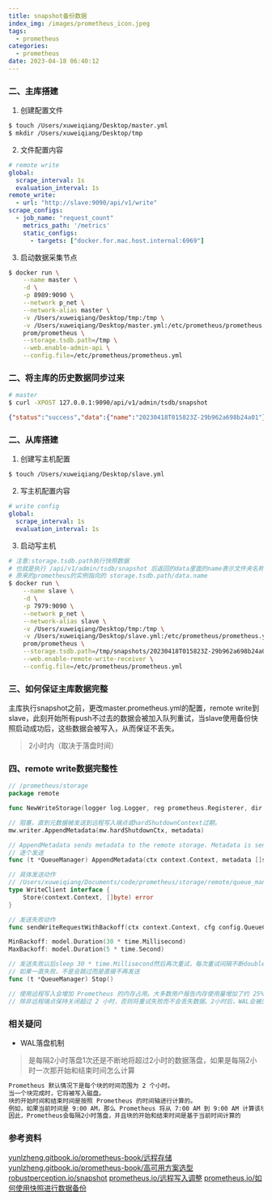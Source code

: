 ```yaml
---
title: snapshot备份数据
index_img: /images/prometheus_icon.jpeg
tags:
  - prometheus
categories:
  - prometheus
date: 2023-04-18 06:40:12
---
```


### 二、主库搭建

1. 创建配置文件

``` bash
$ touch /Users/xuweiqiang/Desktop/master.yml
$ mkdir /Users/xuweiqiang/Desktop/tmp
```

2. 文件配置内容

``` yml
# remote write
global:
  scrape_interval: 1s
  evaluation_interval: 1s
remote_write:
  - url: "http://slave:9090/api/v1/write"
scrape_configs:
  - job_name: "request_count"
    metrics_path: '/metrics'
    static_configs:
      - targets: ["docker.for.mac.host.internal:6969"]
```

3. 启动数据采集节点

``` bash
$ docker run \
    --name master \
    -d \
    -p 8989:9090 \
    --network p_net \
    --network-alias master \
    -v /Users/xuweiqiang/Desktop/tmp:/tmp \
    -v /Users/xuweiqiang/Desktop/master.yml:/etc/prometheus/prometheus.yml \
    prom/prometheus \
    --storage.tsdb.path=/tmp \
    --web.enable-admin-api \
    --config.file=/etc/prometheus/prometheus.yml
```

### 二、将主库的历史数据同步过来

``` bash
# master
$ curl -XPOST 127.0.0.1:9090/api/v1/admin/tsdb/snapshot
```

``` json
{"status":"success","data":{"name":"20230418T015823Z-29b962a698b24a01"}}
```

### 二、从库搭建

1. 创建写主机配置

``` bash
$ touch /Users/xuweiqiang/Desktop/slave.yml
```

2. 写主机配置内容

``` yml
# write config
global:
  scrape_interval: 1s
  evaluation_interval: 1s
```

3. 启动写主机

``` bash
# 注意:storage.tsdb.path执行快照数据
# 也就是执行 /api/v1/admin/tsdb/snapshot 后返回的data里面的name表示文件夹名称 
# 原来的prometheus的实例指向的 storage.tsdb.path/data.name
$ docker run \
    --name slave \
    -d \
    -p 7979:9090 \
    --network p_net \
    --network-alias slave \
    -v /Users/xuweiqiang/Desktop/tmp:/tmp \
    -v /Users/xuweiqiang/Desktop/slave.yml:/etc/prometheus/prometheus.yml \
    prom/prometheus \
    --storage.tsdb.path=/tmp/snapshots/20230418T015823Z-29b962a698b24a01 \
    --web.enable-remote-write-receiver \
    --config.file=/etc/prometheus/prometheus.yml
```

### 三、如何保证主库数据完整

主库执行snapshot之前，更改master.prometheus.yml的配置，remote write到slave，此刻开始所有push不过去的数据会被加入队列重试，当slave使用备份快照启动成功后，这些数据会被写入，从而保证不丢失。

> 2小时内（取决于落盘时间）


### 四、remote write数据完整性

``` go
// /prometheus/storage
package remote

func NewWriteStorage(logger log.Logger, reg prometheus.Registerer, dir string, flushDeadline time.Duration, sm ReadyScrapeManager) *WriteStorage

// 阻塞，直到元数据被发送到远程写入端点或hardShutdownContext过期。
mw.writer.AppendMetadata(mw.hardShutdownCtx, metadata)

// AppendMetadata sends metadata to the remote storage. Metadata is sent in batches, but is not parallelized.
// 逐个发送
func (t *QueueManager) AppendMetadata(ctx context.Context, metadata []scrape.MetricMetadata)

// 具体发送动作
// /Users/xuweiqiang/Documents/code/prometheus/storage/remote/queue_manager.go
type WriteClient interface {
    Store(context.Context, []byte) error
}

// 发送失败动作
func sendWriteRequestWithBackoff(ctx context.Context, cfg config.QueueConfig, l log.Logger, attempt func(int) error, onRetry func()) error

MinBackoff: model.Duration(30 * time.Millisecond)
MaxBackoff: model.Duration(5 * time.Second)

// 发送失败以后sleep 30 * time.Millisecond然后再次重试，每次重试间隔不断double，直至最大5s，
// 如果一直失败，不是会跳过而是直接不再发送
func (t *QueueManager) Stop()

// 使用远程写入会增加 Prometheus 的内存占用。大多数用户报告内存使用量增加了约 25%，但该数字取决于数据的形状
// 除非远程端点保持关闭超过 2 小时，否则将重试失败而不会丢失数据。2小时后，WAL会被压缩，没有发送的数据会丢失
```

### 相关疑问

- WAL落盘机制

> 是每隔2小时落盘1次还是不断地将超过2小时的数据落盘，如果是每隔2小时一次那开始和结束时间怎么计算

``` txt
Prometheus 默认情况下是每个块的时间范围为 2 个小时。
当一个块完成时，它将被写入磁盘。
块的开始时间和结束时间是按照 Prometheus 的时间轴进行计算的。
例如，如果当前时间是 9:00 AM，那么 Prometheus 将从 7:00 AM 到 9:00 AM 计算该块的开始和结束时间。
因此，Prometheus会每隔2小时落盘，并且块的开始和结束时间是基于当前时间计算的
```

### 参考资料

[yunlzheng.gitbook.io/prometheus-book/远程存储](https://yunlzheng.gitbook.io/prometheus-book/part-ii-prometheus-jin-jie/readmd/prometheus-remote-storage)
[yunlzheng.gitbook.io/prometheus-book/高可用方案选型](https://yunlzheng.gitbook.io/prometheus-book/part-ii-prometheus-jin-jie/readmd/prometheus-and-high-availability)
[robustperception.io/snapshot](https://www.robustperception.io/taking-snapshots-of-prometheus-data/)
[prometheus.io/远程写入调整](https://prometheus.io/docs/practices/remote_write/#remote-write-tuning)
[prometheus.io/如何使用快照进行数据备份](https://prometheus.io/docs/prometheus/latest/querying/api/#snapshot)